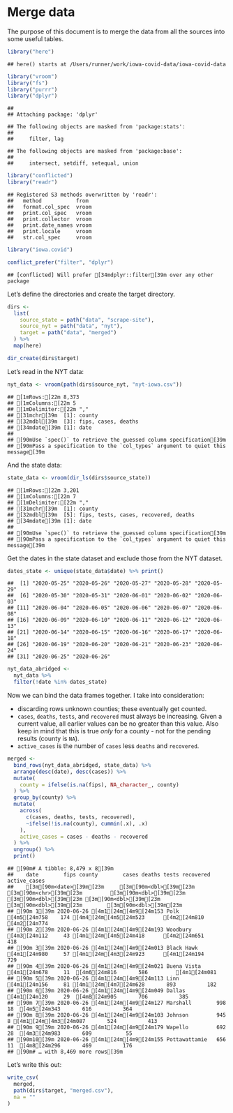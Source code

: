 Merge data
================

The purpose of this document is to merge the data from all the sources
into some useful tables.

``` r
library("here")
```

    ## here() starts at /Users/runner/work/iowa-covid-data/iowa-covid-data

``` r
library("vroom")
library("fs")
library("purrr")
library("dplyr")
```

    ## 
    ## Attaching package: 'dplyr'

    ## The following objects are masked from 'package:stats':
    ## 
    ##     filter, lag

    ## The following objects are masked from 'package:base':
    ## 
    ##     intersect, setdiff, setequal, union

``` r
library("conflicted")
library("readr")
```

    ## Registered S3 methods overwritten by 'readr':
    ##   method           from 
    ##   format.col_spec  vroom
    ##   print.col_spec   vroom
    ##   print.collector  vroom
    ##   print.date_names vroom
    ##   print.locale     vroom
    ##   str.col_spec     vroom

``` r
library("iowa.covid")

conflict_prefer("filter", "dplyr")
```

    ## [conflicted] Will prefer [34mdplyr::filter[39m over any other package

Let’s define the directories and create the target directory.

``` r
dirs <- 
  list(
    source_state = path("data", "scrape-site"),
    source_nyt = path("data", "nyt"),
    target = path("data", "merged")  
  ) %>%
  map(here)

dir_create(dirs$target)
```

Let’s read in the NYT data:

``` r
nyt_data <- vroom(path(dirs$source_nyt, "nyt-iowa.csv"))
```

    ## [1mRows:[22m 8,373
    ## [1mColumns:[22m 5
    ## [1mDelimiter:[22m ","
    ## [31mchr[39m  [1]: county
    ## [32mdbl[39m  [3]: fips, cases, deaths
    ## [34mdate[39m [1]: date
    ## 
    ## [90mUse `spec()` to retrieve the guessed column specification[39m
    ## [90mPass a specification to the `col_types` argument to quiet this message[39m

And the state data:

``` r
state_data <- vroom(dir_ls(dirs$source_state))
```

    ## [1mRows:[22m 3,201
    ## [1mColumns:[22m 7
    ## [1mDelimiter:[22m ","
    ## [31mchr[39m  [1]: county
    ## [32mdbl[39m  [5]: fips, tests, cases, recovered, deaths
    ## [34mdate[39m [1]: date
    ## 
    ## [90mUse `spec()` to retrieve the guessed column specification[39m
    ## [90mPass a specification to the `col_types` argument to quiet this message[39m

Get the dates in the state dataset and exclude those from the NYT
dataset.

``` r
dates_state <- unique(state_data$date) %>% print() 
```

    ##  [1] "2020-05-25" "2020-05-26" "2020-05-27" "2020-05-28" "2020-05-29"
    ##  [6] "2020-05-30" "2020-05-31" "2020-06-01" "2020-06-02" "2020-06-03"
    ## [11] "2020-06-04" "2020-06-05" "2020-06-06" "2020-06-07" "2020-06-08"
    ## [16] "2020-06-09" "2020-06-10" "2020-06-11" "2020-06-12" "2020-06-13"
    ## [21] "2020-06-14" "2020-06-15" "2020-06-16" "2020-06-17" "2020-06-18"
    ## [26] "2020-06-19" "2020-06-20" "2020-06-21" "2020-06-23" "2020-06-24"
    ## [31] "2020-06-25" "2020-06-26"

``` r
nyt_data_abridged <- 
  nyt_data %>%
  filter(!date %in% dates_state)
```

Now we can bind the data frames together. I take into consideration:

  - discarding rows unknown counties; these eventually get counted.
  - `cases`, `deaths`, `tests`, and `recovered` must always be
    increasing. Given a current value, all earlier values can be no
    greater than this value. Also keep in mind that this is true *only*
    for a county - not for the pending results (county is `NA`).
  - `active_cases` is the number of `cases` less `deaths` and
    `recovered`.

<!-- end list -->

``` r
merged <- 
  bind_rows(nyt_data_abridged, state_data) %>%
  arrange(desc(date), desc(cases)) %>%
  mutate(
    county = ifelse(is.na(fips), NA_character_, county)
  ) %>%
  group_by(county) %>%
  mutate(
    across(
      c(cases, deaths, tests, recovered),
      ~ifelse(!is.na(county), cummin(.x), .x)
    ),
    active_cases = cases - deaths - recovered
  ) %>%
  ungroup() %>%
  print()
```

    ## [90m# A tibble: 8,479 x 8[39m
    ##    date        fips county        cases deaths tests recovered active_cases
    ##    [3m[90m<date>[39m[23m     [3m[90m<dbl>[39m[23m [3m[90m<chr>[39m[23m         [3m[90m<dbl>[39m[23m  [3m[90m<dbl>[39m[23m [3m[90m<dbl>[39m[23m     [3m[90m<dbl>[39m[23m        [3m[90m<dbl>[39m[23m
    ## [90m 1[39m 2020-06-26 [4m1[24m[4m9[24m153 Polk           [4m5[24m758    174 [4m4[24m[4m5[24m523      [4m2[24m810         [4m2[24m774
    ## [90m 2[39m 2020-06-26 [4m1[24m[4m9[24m193 Woodbury       [4m3[24m112     43 [4m1[24m[4m5[24m418      [4m2[24m651          418
    ## [90m 3[39m 2020-06-26 [4m1[24m[4m9[24m013 Black Hawk     [4m1[24m980     57 [4m1[24m[4m3[24m923      [4m1[24m194          729
    ## [90m 4[39m 2020-06-26 [4m1[24m[4m9[24m021 Buena Vista    [4m1[24m678     11  [4m6[24m816       586         [4m1[24m081
    ## [90m 5[39m 2020-06-26 [4m1[24m[4m9[24m113 Linn           [4m1[24m156     81 [4m1[24m[4m7[24m628       893          182
    ## [90m 6[39m 2020-06-26 [4m1[24m[4m9[24m049 Dallas         [4m1[24m120     29  [4m8[24m905       706          385
    ## [90m 7[39m 2020-06-26 [4m1[24m[4m9[24m127 Marshall        998     18  [4m5[24m343       616          364
    ## [90m 8[39m 2020-06-26 [4m1[24m[4m9[24m103 Johnson         945      8 [4m1[24m[4m3[24m087       524          413
    ## [90m 9[39m 2020-06-26 [4m1[24m[4m9[24m179 Wapello         692     28  [4m3[24m983       609           55
    ## [90m10[39m 2020-06-26 [4m1[24m[4m9[24m155 Pottawattamie   656     11  [4m8[24m296       469          176
    ## [90m# … with 8,469 more rows[39m

Let’s write this out:

``` r
write_csv(
  merged,
  path(dirs$target, "merged.csv"),
  na = ""
)
```
